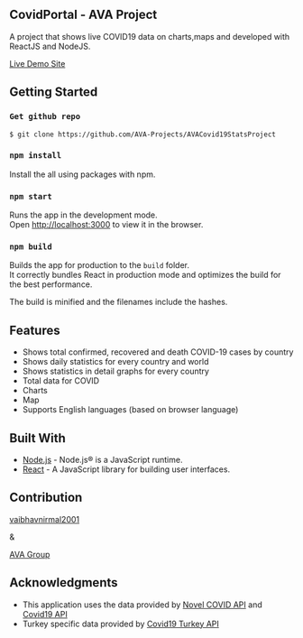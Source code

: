 
## CovidPortal - AVA Project
A project that shows live COVID19 data on charts,maps and developed with ReactJS and NodeJS.

[Live Demo Site](https://avacovid19statsproject.netlify.app/)

## Getting Started

### `Get github repo`
```
$ git clone https://github.com/AVA-Projects/AVACovid19StatsProject
```
### `npm install`

Install the all using packages with npm.

### `npm start`

Runs the app in the development mode.<br />
Open [http://localhost:3000](http://localhost:3000) to view it in the browser.


### `npm build`

Builds the app for production to the `build` folder.<br />
It correctly bundles React in production mode and optimizes the build for the best performance.

The build is minified and the filenames include the hashes.<br />


## Features

- Shows total confirmed, recovered and death COVID-19 cases by country
- Shows daily statistics for every country and world
- Shows statistics in detail graphs for every country
- Total data for COVID
- Charts
- Map
- Supports  English languages (based on browser language)

## Built With

- [Node.js](https://nodejs.org/) - Node.js® is a JavaScript runtime.
- [React](https://reactjs.org/) - A JavaScript library for building user interfaces.

## Contribution
  [vaibhavnirmal2001](https://github.com/vaibhavnirmal2001)
  
  & 
  
  [AVA Group](https://github.com/AVA-Projects)




## Acknowledgments

- This application uses the data provided by [Novel COVID API](https://github.com/NovelCovid/API) and [Covid19 API](https://covid19api.com/)
- Turkey specific data provided by [Covid19 Turkey API](https://github.com/ozanerturk/covid19-turkey-api)
